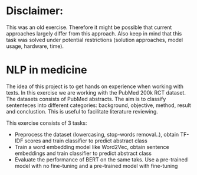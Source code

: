 # Disclaimer:
This was an old exercise. Therefore it might be possible that current approaches largely differ from this approach. Also keep in mind that this task was solved under potential restrictions (solution approaches, model usage, hardware, time).
# NLP in medicine
The idea of this project is to get hands on experience when working with texts. In this exercise we are working with the PubMed 200k RCT dataset. The datasets consists of PubMed abstracts. The aim is to classify sententeces into different categories: background, objective, method, result and conclustion. This is useful to facilitate literature reviewing.

This exercise consists of 3 tasks:
- Preprocess the dataset (lowercasing, stop-words removal..), obtain TF-IDF scores and train classifier to predict abstract class
- Train a word embedding model like Word2Vec, obtain sentence embeddings and train classifier to predict abstract class
- Evaluate the performance of BERT on the same taks. Use a pre-trained model with no fine-tuning and a pre-trained model with fine-tuning
